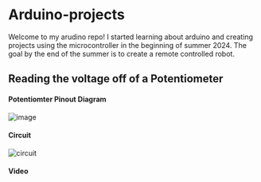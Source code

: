 # Arduino-projects

Welcome to my arudino repo! 
I started learning about arduino and creating projects using the microcontroller in the beginning of summer 2024. The goal by the end of the summer is to create a remote controlled robot. 

## Reading the voltage off of a Potentiometer

#### Potentiomter Pinout Diagram
![image](https://github.com/user-attachments/assets/2b628e33-3ee0-459d-88a3-bb9e158ae401)

#### Circuit 
![circuit](https://github.com/user-attachments/assets/4c893b33-46fb-4de0-a3d5-1d6376787bd8)

#### Video 


